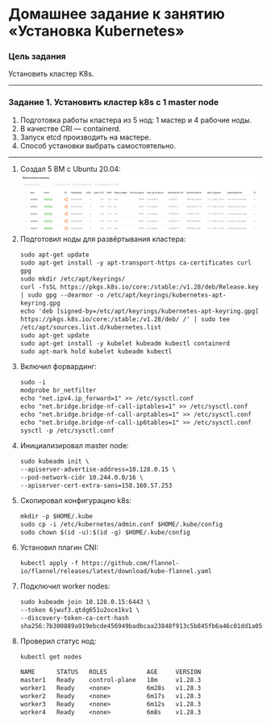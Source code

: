 # Домашнее задание к занятию «Установка Kubernetes»

### Цель задания

Установить кластер K8s.

-----

### Задание 1. Установить кластер k8s с 1 master node

1. Подготовка работы кластера из 5 нод: 1 мастер и 4 рабочие ноды.
2. В качестве CRI — containerd.
3. Запуск etcd производить на мастере.
4. Способ установки выбрать самостоятельно.

-----

1. Создал 5 ВМ с Ubuntu 20.04:
   ![01.png](images%2F01.png) 
2. Подготовил ноды для развёртывания кластера:
    ```
    sudo apt-get update
    sudo apt-get install -y apt-transport-https ca-certificates curl gpg
    sudo mkdir /etc/apt/keyrings/
    curl -fsSL https://pkgs.k8s.io/core:/stable:/v1.28/deb/Release.key | sudo gpg --dearmor -o /etc/apt/keyrings/kubernetes-apt-keyring.gpg
    echo 'deb [signed-by=/etc/apt/keyrings/kubernetes-apt-keyring.gpg] https://pkgs.k8s.io/core:/stable:/v1.28/deb/ /' | sudo tee /etc/apt/sources.list.d/kubernetes.list
    sudo apt-get update
    sudo apt-get install -y kubelet kubeadm kubectl containerd
    sudo apt-mark hold kubelet kubeadm kubectl
    ``` 
3. Включил форвардинг:
    ```
    sudo -i
    modprobe br_netfilter
    echo "net.ipv4.ip_forward=1" >> /etc/sysctl.conf
    echo "net.bridge.bridge-nf-call-iptables=1" >> /etc/sysctl.conf
    echo "net.bridge.bridge-nf-call-arptables=1" >> /etc/sysctl.conf
    echo "net.bridge.bridge-nf-call-ip6tables=1" >> /etc/sysctl.conf
    sysctl -p /etc/sysctl.conf
    ```
4. Инициализировал master node:
    ```
    sudo kubeadm init \
    --apiserver-advertise-address=10.128.0.15 \
    --pod-network-cidr 10.244.0.0/16 \
    --apiserver-cert-extra-sans=158.160.57.253
    ```
5. Скопировал конфигурацию k8s:
    ```
    mkdir -p $HOME/.kube
    sudo cp -i /etc/kubernetes/admin.conf $HOME/.kube/config
    sudo chown $(id -u):$(id -g) $HOME/.kube/config
    ```
6. Установил плагин CNI:
    ```
    kubectl apply -f https://github.com/flannel-io/flannel/releases/latest/download/kube-flannel.yaml
    ```
7. Подключил worker nodes:
    ```
    sudo kubeadm join 10.128.0.15:6443 \
    --token 6jwuf3.qtdg651u2oce1kv1 \
    --discovery-token-ca-cert-hash sha256:7b300889a919ebcde456949badbcaa23848f913c5b845fb6a46c01dd1a05e954 
    ```
8. Проверил статус нод:
    ```
    kubectl get nodes
    ```
    ```
    NAME      STATUS   ROLES           AGE     VERSION
    master1   Ready    control-plane   18m     v1.28.3
    worker1   Ready    <none>          6m28s   v1.28.3
    worker2   Ready    <none>          6m17s   v1.28.3
    worker3   Ready    <none>          6m12s   v1.28.3
    worker4   Ready    <none>          6m8s    v1.28.3
    ```



